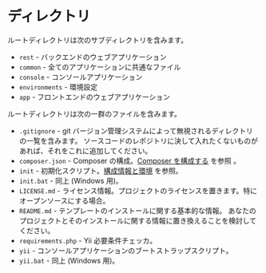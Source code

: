 ディレクトリ
============

ルートディレクトリは次のサブディレクトリを含みます。

- `rest` - バックエンドのウェブアプリケーション
- `common` - 全てのアプリケーションに共通なファイル
- `console` - コンソールアプリケーション
- `environments` - 環境設定
- `app` - フロントエンドのウェブアプリケーション

ルートディレクトリは次の一群のファイルを含みます。

- `.gitignore` - git バージョン管理システムによって無視されるディレクトリの一覧を含みます。
  ソースコードのレポジトリに決して入れたくないものがあれば、それをこれに追加してください。
- `composer.json` - Composer の構成。[Composer を構成する](start-composer.md) を参照 。
- `init` - 初期化スクリプト。[構成情報と環境](structure-environments.md) を参照。
- `init.bat` - 同上 (Windows 用)。
- `LICENSE.md` - ライセンス情報。プロジェクトのライセンスを置きます。特にオープンソースにする場合。
- `README.md` - テンプレートのインストールに関する基本的な情報。
  あなたのプロジェクトとそのインストールに関する情報に置き換えることを検討してください。
- `requirements.php` - Yii 必要条件チェッカ。
- `yii` - コンソールアプリケーションのブートストラップスクリプト。
- `yii.bat` - 同上 (Windows 用)。
